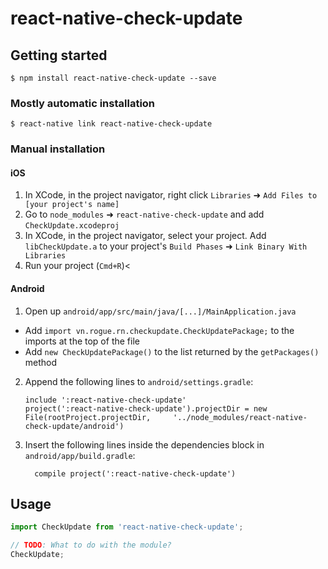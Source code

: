 # react-native-check-update

## Getting started

`$ npm install react-native-check-update --save`

### Mostly automatic installation

`$ react-native link react-native-check-update`

### Manual installation


#### iOS

1. In XCode, in the project navigator, right click `Libraries` ➜ `Add Files to [your project's name]`
2. Go to `node_modules` ➜ `react-native-check-update` and add `CheckUpdate.xcodeproj`
3. In XCode, in the project navigator, select your project. Add `libCheckUpdate.a` to your project's `Build Phases` ➜ `Link Binary With Libraries`
4. Run your project (`Cmd+R`)<

#### Android

1. Open up `android/app/src/main/java/[...]/MainApplication.java`
  - Add `import vn.rogue.rn.checkupdate.CheckUpdatePackage;` to the imports at the top of the file
  - Add `new CheckUpdatePackage()` to the list returned by the `getPackages()` method
2. Append the following lines to `android/settings.gradle`:
  	```
  	include ':react-native-check-update'
  	project(':react-native-check-update').projectDir = new File(rootProject.projectDir, 	'../node_modules/react-native-check-update/android')
  	```
3. Insert the following lines inside the dependencies block in `android/app/build.gradle`:
  	```
      compile project(':react-native-check-update')
  	```


## Usage
```javascript
import CheckUpdate from 'react-native-check-update';

// TODO: What to do with the module?
CheckUpdate;
```
